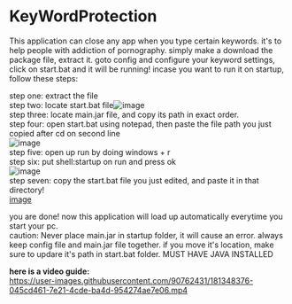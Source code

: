 # KeyWordProtection
This application can close any app when you type certain keywords. it's to help people with addiction of pornography. simply make a download the package file, extract it. goto config and configure your keyword settings, click on start.bat and it will be running! incase you want to run it on startup, follow these steps:

step one: extract the file                                                                                                                                                
step two: locate start.bat file![image](https://user-images.githubusercontent.com/90762431/181344405-3684b93b-7dee-40fd-8385-52fc805152da.png)                            
step three: locate main.jar file, and copy its path in exact order.                                                                                                        
step four: open start.bat using notepad, then paste the file path you just copied after cd on second line                                                         
![image](https://user-images.githubusercontent.com/90762431/181344972-01c82565-55c5-4fda-bff3-b92fa8606957.png)                                                            
step five: open up run by doing windows + r                                                                                                                                
step six: put shell:startup on run and press ok                                                                                                                                                                            
![image](https://user-images.githubusercontent.com/90762431/181345278-b70dc475-8b6d-47fa-b60c-1e7a470f3ec1.png)                                                                             
step seven: copy the start.bat file you just edited, and paste it in that directory!                                                                                                                                                          
[image](https://user-images.githubusercontent.com/90762431/181345627-00d4f0a9-e890-475f-95e4-bdb4173d6d5d.png)                                                                             

you are done! now this application will load up automatically everytime you start your pc.                                                                                                                                                          
caution: Never place main.jar in startup folder, it will cause an error. always keep config file and main.jar file together. if you move it's location, make sure to updare it's path in start.bat folder. MUST HAVE JAVA INSTALLED

**here is a video guide:**                                                                                                                                                   
https://user-images.githubusercontent.com/90762431/181348376-045cd461-7e21-4cde-ba4d-954274ae7e06.mp4

